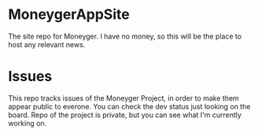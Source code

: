 # MoneygerAppSite
The site repo for Moneyger. I have no money, so this will be the place to host any relevant news.

# Issues
This repo tracks issues of the Moneyger Project, in order to make them appear public to everone. You can check the dev status just looking on the board. Repo of the project is private, but you can see what I'm currently working on.
